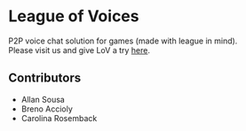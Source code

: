 # League of Voices
P2P voice chat solution for games (made with league in mind).  
Please visit us and give LoV a try [here](https://leagueofvoices.com).

## Contributors
- Allan Sousa
- Breno Accioly
- Carolina Rosemback
